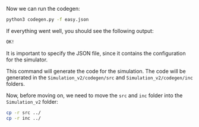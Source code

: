 Now we can run the codegen:

```bash
python3 codegen.py -f easy.json
```

If everything went well, you should see the following output:

```bash
OK!
```

It is important to specify the JSON file, since it contains the configuration for the simulator. 

This command will generate the code for the simulation. The code will be generated in the `Simulation_v2/codegen/src` and `Simulation_v2/codegen/inc` folders.

Now, before moving on, we need to move the `src` and `inc` folder into the `Simulation_v2` folder:

```bash
cp -r src ../
cp -r inc ../
```